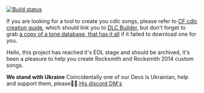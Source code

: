 [![Build status](https://ci.appveyor.com/api/projects/status/olxik31du2rhd8dn/branch/master?svg=true)](https://ci.appveyor.com/project/rscustom/rocksmith-custom-song-toolkit/branch/master)

If you are looking for a tool to create you cdlc songs, please refer to [CF cdlc creation guide](https://customsforge.com/index.php?/topic/35318-cdlc-creation-for-rocksmith-2014-remastered/), which should link you to [DLC Builder](https://github.com/iminashi/Rocksmith2014.NET), but don't forget to grab [a copy of a tone database, that has it all](https://drive.google.com/file/d/14_1zTAjswnzfsIEwicP-UlWqzr29YQRe/view?usp=sharing) if it failed to download one for you.

Hello, this project has reached it's EOL stage and should be archived, it's been a pleasure to help you create Rocksmith and Rocksmith 2014 custom songs. 

**We stand with Ukraine** Coincidentally one of our Devs is Ukrainian, help and support them, please🙏🏻.[His discord DM's](https://discord.com/channels/@me/319831809242300417)